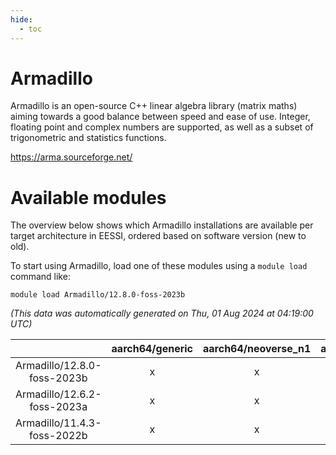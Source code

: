 ```yaml
---
hide:
  - toc
---
```


Armadillo
=========


Armadillo is an open-source C++ linear algebra library (matrix maths) aiming towards a good balance between speed and ease of use. Integer, floating point and complex numbers are supported, as well as a subset of trigonometric and statistics functions.

https://arma.sourceforge.net/
# Available modules


The overview below shows which Armadillo installations are available per target architecture in EESSI, ordered based on software version (new to old).

To start using Armadillo, load one of these modules using a `module load` command like:

```shell
module load Armadillo/12.8.0-foss-2023b
```

*(This data was automatically generated on Thu, 01 Aug 2024 at 04:19:00 UTC)*  

| |aarch64/generic|aarch64/neoverse_n1|aarch64/neoverse_v1|x86_64/generic|x86_64/amd/zen2|x86_64/amd/zen3|x86_64/intel/haswell|x86_64/intel/skylake_avx512|
| :---: | :---: | :---: | :---: | :---: | :---: | :---: | :---: | :---: |
|Armadillo/12.8.0-foss-2023b|x|x|x|x|x|x|x|x|
|Armadillo/12.6.2-foss-2023a|x|x|x|x|x|x|x|x|
|Armadillo/11.4.3-foss-2022b|x|x|x|x|x|x|x|x|
